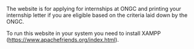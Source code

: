 The website is for applying for internships at ONGC and printing your internship letter if you are eligible based on the criteria laid down by the ONGC. 

To run this website in your system you need to install XAMPP (https://www.apachefriends.org/index.html).

